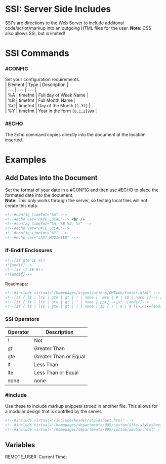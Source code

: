 # SSI: Server Side Includes

SSI's are directions to the Web Server to include additonal code/script/markup into an outgoing HTML files for the user. 
**Note**: CSS also allows SSI, but is limited! 

# SSI Commands  

### #CONFIG  
Set your configuration requirements.  
| Element | Type | Description |  
| --- | --- | --- |   
| \%A | timefmt | Full day of Week Name |  
| \%B | timefmt | Full Month Name |  
| \%d | timefmt | Day of the Month `[1-31]` |  
| \%Y | timefmt | Year in the form `[0,1,2]999` |  

### #ECHO  
The Echo command copies directly into the document at the location inserted.  

# Examples

## Add Dates into the Document
Set the format of your date in a #CONFIG and then use #ECHO to place the formated date into the document.  
**Note**: This only works through the server, so testing local files will not create this data.  
```html
<!--#config timefmt="%A" -->
<!--#echo var="DATE_LOCAL"--> <br />
<!--#config timefmt="%A, %B %d, %Y" -->
<!--#echo var="DATE_LOCAL"-->
<!--#config timefmt="%Y" -->
<!--#echo var="LAST_MODIFIED" -->
```

### If-Endif Enclosures
```html
<!--[if gte IE 9]>
<![endif]-->
<!--[if lt IE 9]>  
<![endif]-->
```
Roadmaps:
```html
<!--#include virtual="/homepages/organizations/OMTweb/footer.html" -->
<!--[if { lt | lte | gte | gt | ! | none }  mso { 9 | 10 | none }]--> …<!--[endif]-->
<!--[if { lt | lte | gte | gt | ! | none } ppt]-->…<!--[endif]-->
<!--[if { lt | lte | gte | gt | ! | none } IE { 7 | 8 | 9 }]>…<!--[endif]-->
```

### SSI Operators
| Operator | Description |  
| --- | --- |  
| ! | Not |  
| gt | Greater Than |  
| gte | Greater Than or Equal |  
| lt | Less Than |  
| lte | Less Than or Equal |  
| none | none |  

### #Include
Use these to include markup snippets stroed in another file. This allows for a modular design that is contrlled by the server. 
```html
<!--#include virtual="/include/header/stylesheet.html" -->
<!--#include virtual="/homepages/departments/999/custom/site-stylesheet.html" -->
<!--#include virtual="/homepages/departments/999/custom/navbar.html" -->
```
## Variables
REMOTE_USER:  <!--#echo var="REMOTE_USER" -->
Current Time:  <!--#echo var="DATE_LOCAL"-->

